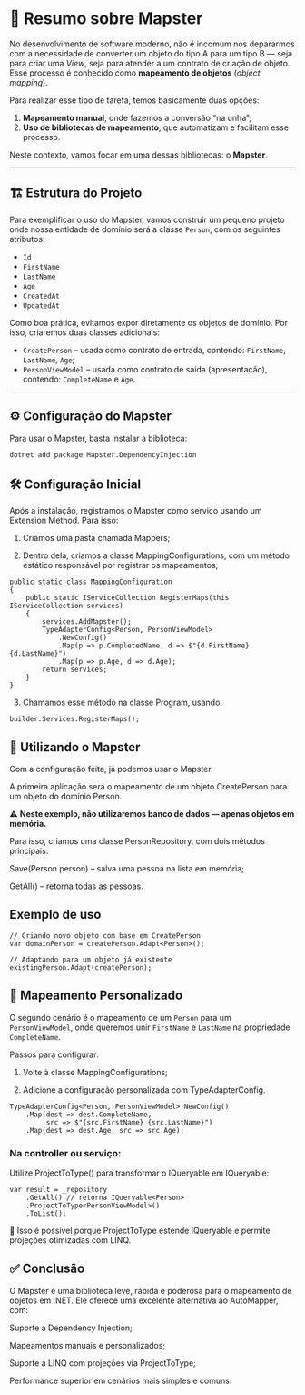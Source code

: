 # 🧭 Resumo sobre Mapster

No desenvolvimento de software moderno, não é incomum nos depararmos com a necessidade de converter um objeto do tipo A para um tipo B — seja para criar uma *View*, seja para atender a um contrato de criação de objeto. Esse processo é conhecido como **mapeamento de objetos** (*object mapping*).

Para realizar esse tipo de tarefa, temos basicamente duas opções:

1. **Mapeamento manual**, onde fazemos a conversão “na unha”;
2. **Uso de bibliotecas de mapeamento**, que automatizam e facilitam esse processo.

Neste contexto, vamos focar em uma dessas bibliotecas: o **Mapster**.

---

## 🏗️ Estrutura do Projeto

Para exemplificar o uso do Mapster, vamos construir um pequeno projeto onde nossa entidade de domínio será a classe `Person`, com os seguintes atributos:

- `Id`
- `FirstName`
- `LastName`
- `Age`
- `CreatedAt`
- `UpdatedAt`

Como boa prática, evitamos expor diretamente os objetos de domínio. Por isso, criaremos duas classes adicionais:

- `CreatePerson` – usada como contrato de entrada, contendo: `FirstName`, `LastName`, `Age`;
- `PersonViewModel` – usada como contrato de saída (apresentação), contendo: `CompleteName` e `Age`.

---

## ⚙️ Configuração do Mapster

Para usar o Mapster, basta instalar a biblioteca:

```bash
dotnet add package Mapster.DependencyInjection

```
## 🛠️ Configuração Inicial

Após a instalação, registramos o Mapster como serviço usando um Extension Method. Para isso:

1. Criamos uma pasta chamada Mappers;

2. Dentro dela, criamos a classe MappingConfigurations, com um método estático responsável por registrar os mapeamentos;
```
public static class MappingConfiguration
{
    public static IServiceCollection RegisterMaps(this IServiceCollection services)
    {
        services.AddMapster();
        TypeAdapterConfig<Person, PersonViewModel>
            .NewConfig()
            .Map(p => p.CompletedName, d => $"{d.FirstName} {d.LastName}")
            .Map(p => p.Age, d => d.Age);
        return services;
    }
}
```

3. Chamamos esse método na classe Program, usando:

```
builder.Services.RegisterMaps();

```

## 🧪 Utilizando o Mapster
Com a configuração feita, já podemos usar o Mapster.

A primeira aplicação será o mapeamento de um objeto CreatePerson para um objeto do domínio Person.

⚠️ **Neste exemplo, não utilizaremos banco de dados — apenas objetos em memória.**

Para isso, criamos uma classe PersonRepository, com dois métodos principais:

Save(Person person) – salva uma pessoa na lista em memória;

GetAll() – retorna todas as pessoas.

## Exemplo de uso
```
// Criando novo objeto com base em CreatePerson
var domainPerson = createPerson.Adapt<Person>();

// Adaptando para um objeto já existente
existingPerson.Adapt(createPerson);
```

## 🎯 Mapeamento Personalizado

O segundo cenário é o mapeamento de um `Person` para um `PersonViewModel`, onde queremos unir `FirstName` e `LastName` na propriedade `CompleteName`.

Passos para configurar:
1. Volte à classe MappingConfigurations;

2. Adicione a configuração personalizada com TypeAdapterConfig.
```
TypeAdapterConfig<Person, PersonViewModel>.NewConfig()
    .Map(dest => dest.CompleteName, 
         src => $"{src.FirstName} {src.LastName}")
    .Map(dest => dest.Age, src => src.Age);
```

### Na controller ou serviço:

Utilize ProjectToType<T>() para transformar o IQueryable<Person> em IQueryable<PersonViewModel>:
```
var result = _repository
    .GetAll() // retorna IQueryable<Person>
    .ProjectToType<PersonViewModel>()
    .ToList();

```
🧠 Isso é possível porque ProjectToType estende IQueryable e permite projeções otimizadas com LINQ.

## ✅ Conclusão
O Mapster é uma biblioteca leve, rápida e poderosa para o mapeamento de objetos em .NET. Ele oferece uma excelente alternativa ao AutoMapper, com:

Suporte a Dependency Injection;

Mapeamentos manuais e personalizados;

Suporte a LINQ com projeções via ProjectToType;

Performance superior em cenários mais simples e comuns.
